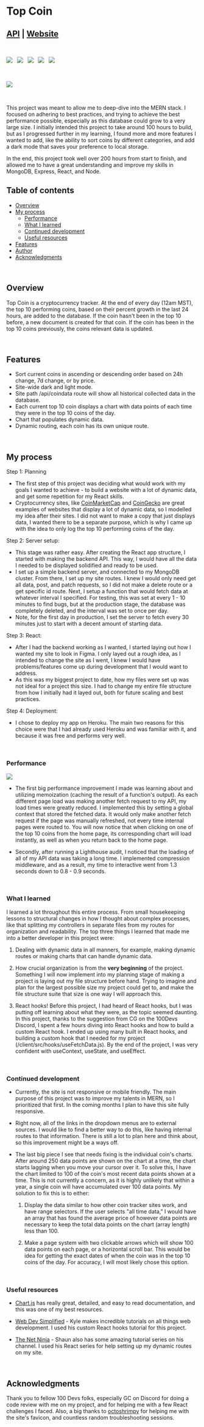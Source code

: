 # Top Coin

## [API](https://top-coin.herokuapp.com/api/coindata) | [Website](https://top-coin.herokuapp.com/) 

&nbsp;

![](https://img.shields.io/badge/MongoDB-informational?style=flat&logo=mongodb&logoColor=white&color=green)
&nbsp;
![](https://img.shields.io/badge/Express-informational?style=flat&logo=express&logoColor=white&color=lightgray)
&nbsp; ![](https://img.shields.io/badge/React-informational?style=flat&logo=react&logoColor=white&color=informational)
&nbsp; 
![](https://img.shields.io/badge/Node.js-informational?style=flat&logo=node.js&logoColor=white&color=darkgreen) 
&nbsp; 
![](https://img.shields.io/badge/Chart.js-informational?style=flat&logo=Chart.js&logoColor=white&color=important)

&nbsp;

![](/readmeImg/top-coin-demo.gif)

&nbsp;

This project was meant to allow me to deep-dive into the MERN stack. I focused on adhering to best practices, and trying to achieve the best performance possible, especially as this database could grow to a very large size. I initially intended this project to take around 100 hours to build, but as I progressed further in my learning, I found more and more features I wanted to add, like the ability to sort coins by different categories, and add a dark mode that saves your preference to local storage. 

In the end, this project took well over 200 hours from start to finish, and allowed me to have a great understanding and improve my skills in MongoDB, Express, React, and Node. 

## Table of contents

- [Overview](#overview)
- [My process](#my-process)
  - [Performance](#performance)
  - [What I learned](#what-i-learned)
  - [Continued development](#continued-development)
  - [Useful resources](#useful-resources)
- [Features](#features)
- [Author](#author)
- [Acknowledgments](#acknowledgments)

&nbsp;

## Overview
Top Coin is a cryptocurrency tracker. At the end of every day (12am MST), the top 10 performing coins, based on their percent growth in the last 24 hours, are added to the database. If the coin hasn't been in the top 10 before, a new document is created for that coin. If the coin has been in the top 10 coins previously, the coins relevant data is updated. 

&nbsp;

## Features
- Sort current coins in ascending or descending order based on 24h change, 7d change, or by price. 
- Site-wide dark and light mode.
- Site path /api/coindata route will show all historical collected data in the database.
- Each current top 10 coin displays a chart with data points of each time they were in the top 10 coins of the day.
- Chart that populates dynamic data.
- Dynamic routing, each coin has its own unique route.

&nbsp;

## My process

Step 1: Planning
  - The first step of this project was deciding what would work with my goals I wanted to achieve - to build a website with a lot of dynamic data, and get some repetition for my React skills.
  - Cryptocurrency sites, like [CoinMarketCap](https://coinmarketcap.com/) and [CoinGecko](https://www.coingecko.com/) are great examples of websites that display a lot of dynamic data, so I modelled my idea after their sites. I did not want to make a copy that just displays data, I wanted there to be a separate purpose, which is why I came up with the idea to only log the top 10 performing coins of the day. 

Step 2: Server setup: 
- This stage was rather easy. After creating the React app structure, I started with making the backend API. This way, I would have all the data I needed to be displayed solidified and ready to be used. 
- I set up a simple backend server, and connected to my MongoDB cluster. From there, I set up my site routes. I knew I would only need get all data, post, and patch requests, so I did not make a delete route or a get specific id route. Next, I setup a function that would fetch data at whatever interval I specified. For testing, this was set at every 1 - 10 minutes to find bugs, but at the production stage, the database was completely deleted, and the interval was set to once per day. 
- Note, for the first day in production, I set the server to fetch every 30 minutes just to start with a decent amount of starting data. 

Step 3: React:
- After I had the backend working as I wanted, I started laying out how I wanted my site to look in Figma. I only layed out a rough idea, as I intended to change the site as I went, I knew I would have problems/features come up during development that I would want to address.
- As this was my biggest project to date, how my files were set up was not ideal for a project this size. I had to change my entire file structure from how I initially had it layed out, both for future scaling and best practices. 

Step 4: Deployment:
- I chose to deploy my app on Heroku. The main two reasons for this choice were that I had already used Heroku and was familiar with it, and because it was free and performs very well. 


&nbsp;

### Performance

![](/readmeImg/performance.png)

- The first big performance improvement I made was learning about and utilizing memoization (caching the result of a function's output). As each different page load was making another fetch request to my API, my load times were greatly reduced. I implemented this by setting a global context that stored the fetched data. It would only make another fetch request if the page was manually refreshed, not every time internal pages were routed to. You will now notice that when clicking on one of the top 10 coins from the home page, its corresponding chart will load instantly, as well as when you return back to the home page. 

- Secondly, after running a Lighthouse audit, I noticed that the loading of all of my API data was taking a long time. I implemented compression middleware, and as a result, my time to interactive went from 1.3 seconds down to 0.8 - 0.9 seconds. 

&nbsp;

### What I learned

I learned a lot throughout this entire process. From small housekeeping lessons to structural changes in how I thought about complex processes, like that splitting my controllers in separate files from my routes for organization and readability. The top three things I learned that made me into a better developer in this project were:

  1. Dealing with dynamic data in all manners, for example, making dynamic routes or making charts that can handle dynamic data.

  2. How crucial organization is from the **very beginning** of the project. Something I will now implement into my planning stage of making a project is laying out my file structure before hand. Trying to imagine and plan for the largest possible size my project could get to, and make the file structure suite that size is one way I will approach this.

  3. React hooks! Before this project, I had heard of React hooks, but I was putting off learning about what they were, as the topic seemed daunting. In this project, thanks to the suggestion from CG on the 100Devs Discord, I spent a few hours diving into React hooks and how to build a custom React hook. I ended up using many built in React hooks, and building a custom hook that I needed for my project (/client/src/hooks/useFetchData.js). By the end of the project, I was very confident with useContext, useState, and useEffect.

&nbsp;

### Continued development

- Currently, the site is not responsive or mobile friendly. The main purpose of this project was to improve my talents in MERN, so I prioritized that first. In the coming months I plan to have this site fully responsive. 
- Right now, all of the links in the dropdown menus are to external sources. I would like to find a better way to do this, like having internal routes to that information. There is still a lot to plan here and think about, so this improvement might be a ways off.
- The last big piece I see that needs fixing is the individual coin's charts. After around 250 data points are shown on the chart at a time, the chart starts lagging when you move your cursor over it. To solve this, I have the chart limited to 100 of the coin's most recent data points shown at a time. This is not currently a concern, as it is highly unlikely that within a year, a single coin will have accumulated over 100 data points. My solution to fix this is to either: 
  
  1. Display the data similar to how other coin tracker sites work, and have range selectors. If the user selects "all time data," I would have an array that has found the average price of however data points are necessary to keep the total data points on the chart (array length) less than 100.


  2. Make a page system with two clickable arrows which will show 100 data points on each page, or a horizontal scroll bar. This would be idea for getting the exact dates of when the coin was in the top 10 coins of the day. For accuracy, I will most likely chose this option.  

&nbsp;

### Useful resources

- [Chart.js](https://www.chartjs.org/docs/latest/) has really great, detailed, and easy to read documentation, and this was one of my best resources.

- [Web Dev Simplified](https://www.youtube.com/c/WebDevSimplified) - Kyle makes incredible tutorials on all things web development. I used his custom React hooks tutorial for this project. 

- [The Net Ninja](https://www.youtube.com/c/TheNetNinja) - Shaun also has some amazing tutorial series on his channel. I used his React series for help setting up my dynamic routes on my site. 

&nbsp;

## Acknowledgments

Thank you to fellow 100 Devs folks, especially GC on Discord for doing a code review with me on my project, and for helping me with a few React challenges I faced. Also, a big thanks to [octoshrimpy](https://github.com/octoshrimpy) for helping me with the site's favicon, and countless random troubleshooting sessions. 